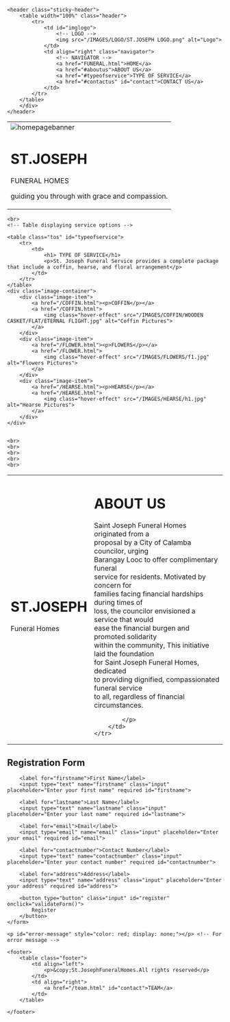 <!DOCTYPE html>
<html lang="en">
<head>
    <meta charset="UTF-8">
    <meta name="viewport" content="width=device-width, initial-scale=1.0">
    <title>ST. JOSEPH FUNERAL SERVICE</title>
    <link rel="stylesheet" href="/funeral.css">
</head>
<body>

    <header class="sticky-header">
        <table width="100%" class="header">
            <tr>
                <td id="imglogo">
                    <!-- LOGO -->
                    <img src="/IMAGES/LOGO/ST.JOSEPH LOGO.png" alt="Logo">
                </td>
                <td align="right" class="navigator">
                    <!-- NAVIGATOR -->
                    <a href="FUNERAL.html">HOME</a>
                    <a href="#aboutus">ABOUT US</a>
                    <a href="#typeofservice">TYPE OF SERVICE</a>
                    <a href="#contactus" id="contact">CONTACT US</a>
                </td>
            </tr>
        </table>
        </div>
    </header>
    

<main>
    <table align="center" class="banner">
        <tr>
            <td>
                <div class="banner-content">
                    <img src="/IMAGES/HOMEPAGE PIC/HOMEPAGE PIC.jpg" alt="homepagebanner" id="hpbanner">
                    <div class="text-overlay">
                        <div class="text-left">
                            <h1>ST.JOSEPH</h1>
                            <p id="banner2">FUNERAL HOMES</p>
                        </div>
                        <div class="text-right">
                            <p>guiding you through with grace and compassion.</p>
                        </div>
                    </div>
                </div>
            </td>
        </tr>
    </table>
    
  
    <br>
    <!-- Table displaying service options -->
     
    <table class="tos" id="typeofservice">
        <tr>
            <td>
                <h1> TYPE OF SERVICE</h1>
                <p>St. Joseph Funeral Service provides a complete package that include a coffin, hearse, and floral arrangement</p>
            </td>
        </tr>
    </table>
    <div class="image-container">
        <div class="image-item">
            <a href="/COFFIN.html"><p>COFFIN</p></a>
            <a href="/COFFIN.html">
                <img class="hover-effect" src="/IMAGES/COFFIN/WOODEN CASKET/FLAT/ETERNAL FLIGHT.jpg" alt="Coffin Pictures">
            </a>
        </div>
        <div class="image-item">
            <a href="/FLOWER.html"><p>FLOWERS</p></a>
            <a href="/FLOWER.html">
                <img class="hover-effect" src="/IMAGES/FLOWERS/f1.jpg" alt="Flowers Pictures">
            </a>
        </div>
        <div class="image-item">
            <a href="/HEARSE.html"><p>HEARSE</p></a>
            <a href="/HEARSE.html">
                <img class="hover-effect" src="/IMAGES/HEARSE/h1.jpg" alt="Hearse Pictures">
            </a>
        </div>
    </div>
    

    <br>
    <br>
    <br>
    <br>
    <br>

   <table class="aboutus" id="aboutus">
    <tr>
        <td>
            <h1 id="aboutus1">ST.JOSEPH</h1>
            <p id="aboutus2">
                Funeral Homes
            </p>
        </td>
        <td>
            <h1 id="aboutush">
                ABOUT US
            </h1>
            <p id="aboutusp">
                Saint Joseph Funeral Homes originated from a <br> proposal by a City of Calamba councilor, urging <br>
                Barangay Looc to offer complimentary funeral <br> service for residents. Motivated by concern for <br> 
                families facing financial hardships during times of <br> loss, the councilor envisioned a service that 
                would  <br> ease the financial burgen and promoted solidarity <br> within the community, This initiative laid the foundation <br>
                for Saint Joseph Funeral Homes, dedicated <br> to providing dignified, compassionated funeral service <br> to all, regardless of 
                financial circumstances.

            </p>
        </td>
    </tr>
   </table >

   <div class="container" id="contactus">
    <form id="registrationForm">
        <h2 id="form">Registration Form</h2>
        
        <label for="firstname">First Name</label>
        <input type="text" name="firstname" class="input" placeholder="Enter your first name" required id="firstname">

        <label for="lastname">Last Name</label>
        <input type="text" name="lastname" class="input" placeholder="Enter your last name" required id="lastname">

        <label for="email">Email</label>
        <input type="email" name="email" class="input" placeholder="Enter your email" required id="email">

        <label for="contactnumber">Contact Number</label>
        <input type="text" name="contactnumber" class="input" placeholder="Enter your contact number" required id="contactnumber">

        <label for="address">Address</label>
        <input type="text" name="address" class="input" placeholder="Enter your address" required id="address">

        <button type="button" class="input" id="register" onclick="validateForm()"> 
            Register
        </button>
    </form>
    
    <p id="error-message" style="color: red; display: none;"></p> <!-- For error message -->
</div>

<script>
    function validateForm() {
        let email = document.getElementById('email');
        let contactnumber = document.getElementById('contactnumber');
        let errorMessage = '';
        
        // Clear any previous error messages
        document.getElementById('error-message').style.display = 'none';

        // Clear all red borders
        email.style.border = '';
        contactnumber.style.border = '';

        // Email validation
        if (!email.value.includes('@')) {
            errorMessage = 'Error: Please enter a valid email with "@" symbol.';
            email.style.border = '2px solid red'; // Add red border to email
        }

        // Contact number validation
        if (/\D/.test(contactnumber.value)) { // Check for non-digits
            errorMessage = 'Error: Please enter a valid contact number (numbers only).';
            contactnumber.style.border = '2px solid red'; // Add red border to contact number
        }

        // If there's an error, display it
        if (errorMessage) {
            document.getElementById('error-message').innerText = errorMessage;
            document.getElementById('error-message').style.display = 'block';
        } else {
            // If no errors, show success (form can be submitted here if needed)
            alert('Form submitted successfully!');
        }
    }

    document.addEventListener("DOMContentLoaded", function() {
        const links = document.querySelectorAll("a[href^='#']");
        
        links.forEach(link => {
            link.addEventListener("click", function(event) {
                event.preventDefault();
                
                const targetId = this.getAttribute("href").substring(1);
                const targetElement = document.getElementById(targetId);
                
                if (targetElement) {
                    window.scrollTo({
                        top: targetElement.offsetTop,
                        behavior: "smooth"
                    });
                }
            });
        });
    });
    
</script>



    <footer>
        <table class="footer">
            <td align="left">
                <p>&copy;St.JosephFuneralHomes.All rights reserved</p>
            </td>
            <td align="right">
                <a href="/team.html" id="contact">TEAM</a>
            </td>
        </table>
       
    </footer>

</body>

</html>
